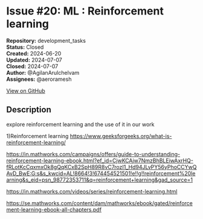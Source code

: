 # Issue #20: ML : Reinforcement learning

**Repository:** development_tasks  
**Status:** Closed  
**Created:** 2024-06-20  
**Updated:** 2024-07-07  
**Closed:** 2024-07-07  
**Author:** @AgilanArulchelvam  
**Assignees:** @aeroramesh  

[View on GitHub](https://github.com/Simtestlab/development_tasks/issues/20)

## Description

explore reinforcement learning  and  the use of it in our work

1)Reinforcement learning
https://www.geeksforgeeks.org/what-is-reinforcement-learning/

https://in.mathworks.com/campaigns/offers/guide-to-understanding-reinforcement-learning-ebook.html?ef_id=CjwKCAjw7NmzBhBLEiwAxrHQ-fRLotKcCqxmxOk8gQqKCxB2SpH89R8vC7rozI1_Hd94JLvPY56yPhoCCYwQAvD_BwE:G:s&s_kwcid=AL!8664!3!674454521501!e!!g!!reinforcement%20learning&s_eid=psn_98772353711&q=reinforcement+learning&gad_source=1

https://in.mathworks.com/videos/series/reinforcement-learning.html

https://se.mathworks.com/content/dam/mathworks/ebook/gated/reinforcement-learning-ebook-all-chapters.pdf
